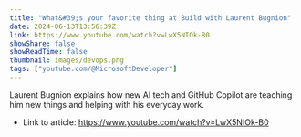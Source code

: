 ```yaml
---
title: "What&#39;s your favorite thing at Build with Laurent Bugnion"
date: 2024-06-13T13:56:39Z
link: https://www.youtube.com/watch?v=LwX5NIOk-B0
showShare: false
showReadTime: false
thumbnail: images/devops.png
tags: ["youtube.com/@MicrosoftDeveloper"]
---
```

Laurent Bugnion explains how new AI tech and GitHub Copilot are teaching him new things and helping with his everyday work.

- Link to article: https://www.youtube.com/watch?v=LwX5NIOk-B0